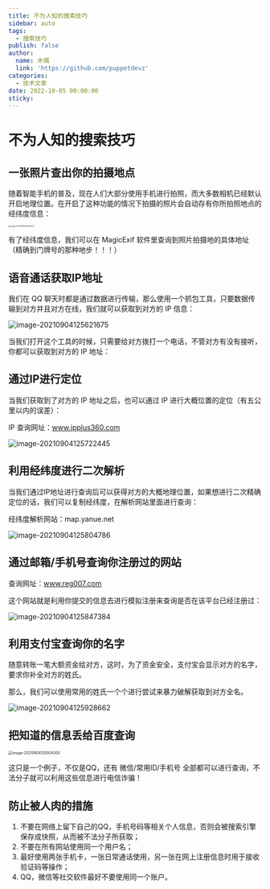 ```yaml
---
title: 不为人知的搜索技巧
sidebar: auto
tags:
  - 搜索技巧
publish: false
author:
  name: 木偶
  link: 'https://github.com/puppetdevz'
categories:
  - 技术文章
date: 2022-10-05 00:00:00
sticky:
---
```




<!-- more -->

# 不为人知的搜索技巧

## 一张照片查出你的拍摄地点

随着智能手机的普及，现在人们大部分使用手机进行拍照，而大多数相机已经默认开启地理位置。在开启了这种功能的情况下拍摄的照片会自动存有你所拍照地点的经纬度信息：

<img src="https://oss.puppetdevz.top/image/note/b091d8fd1c4f25e6177c4c8384c72045.png" alt="image-20210904125524453" style="zoom: 25%;" />

有了经纬度信息，我们可以在 MagicExif 软件里查询到照片拍摄地的具体地址（精确到门牌号的那种地步！！！）

## 语音通话获取IP地址

我们在 QQ 聊天时都是通过数据进行传输，那么使用一个抓包工具，只要数据传输到对方并且对方在线，我们就可以获取到对方的 IP 信息：

![image-20210904125621675](https://oss.puppetdevz.top/image/note/650928f8f406a2d25424523a2c1bb246.png)

当我们打开这个工具的时候，只需要给对方拨打一个电话，不管对方有没有接听，你都可以获取到对方的 IP 地址：

## 通过IP进行定位

当我们获取到了对方的 IP 地址之后，也可以通过 IP 进行大概位置的定位（有五公里以内的误差）：

IP 查询网址：www.ipplus360.com

![image-20210904125722445](https://oss.puppetdevz.top/image/note/86066fe490919b70996ace71e85e0cf4.png)

## 利用经纬度进行二次解析

当我们通过IP地址进行查询后可以获得对方的大概地理位置，如果想进行二次精确定位的话，我们可以复制经纬度，在解析网站里面进行查询：

经纬度解析网站：map.yanue.net

![image-20210904125804786](https://oss.puppetdevz.top/image/note/ee0acd6cd4e073e3255a9cc7882b919e.png)

## 通过邮箱/手机号查询你注册过的网站

查询网址：www.reg007.com

这个网站就是利用你提交的信息去进行模拟注册来查询是否在该平台已经注册过：

![image-20210904125847384](https://oss.puppetdevz.top/image/note/d8bfac7abd30abccc3e3b6ca2bab66ea.png)

## 利用支付宝查询你的名字

随意转账一笔大额资金给对方，这时，为了资金安全，支付宝会显示对方的名字，要求你补全对方的姓氏。

那么，我们可以使用常用的姓氏一个个进行尝试来暴力破解获取到对方全名。

![image-20210904125928662](https://oss.puppetdevz.top/image/note/2b23236a8fbd5a4f9ac434ceb525880f.png)

## 把知道的信息丢给百度查询

<img src="https://oss.puppetdevz.top/image/note/3b604378bffe03ebd37a1cec2cf66288.png" alt="image-20210904130004300" style="zoom:50%;" />

这只是一个例子，不仅是QQ，还有 微信/常用ID/手机号 全部都可以进行查询，不法分子就可以利用这些信息进行电信诈骗！

## 防止被人肉的措施

1. 不要在网络上留下自己的QQ，手机号码等相关个人信息，否则会被搜索引擎保存成快照，从而被不法分子所获取；
2. 不要在所有网站使用同一个用户名；
3. 最好使用两张手机卡，一张日常通话使用，另一张在网上注册信息时用于接收验证码等操作；
4. QQ，微信等社交软件最好不要使用同一个账户。
